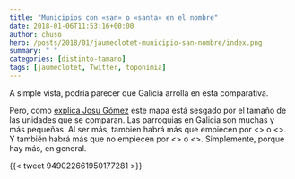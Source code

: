 ```yaml
---
title: "Municipios con «san» o «santa» en el nombre"
date: 2018-01-06T11:53:16+00:00
author: chuso
hero: /posts/2018/01/jaumeclotet-municipio-san-nombre/index.png
summary: " "
categories: [distinto-tamano]
tags: [jaumeclotet, Twitter, toponimia]
---
```

A simple vista, podría parecer que Galicia arrolla en esta comparativa.

Pero, como [explica Josu Gómez](https://twitter.com/chusop/status/949609809707503616) este mapa está sesgado por el tamaño de las unidades que se comparan. Las parroquias en Galicia son muchas y más pequeñas. Al ser más, tambien habrá más que empiecen por <<san>> o <<santa>>. Y también habrá más que no empiecen por <<san>> o <<santa>>. Simplemente, porque hay más, en general.

{{< tweet 949022661950177281 >}}
